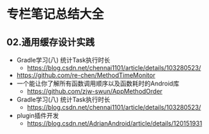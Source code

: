 # 专栏笔记总结大全




## 02.通用缓存设计实践







- Gradle学习(八) 统计Task执行时长
  - https://blog.csdn.net/chennai1101/article/details/103280523/
- https://github.com/re-chen/MethodTimeMonitor
- 一个能让你了解所有函数调用顺序以及函数耗时的Android库
  - https://github.com/zjw-swun/AppMethodOrder
- Gradle学习(八) 统计Task执行时长
    - https://blog.csdn.net/chennai1101/article/details/103280523/
- plugin插件开发
    - https://blog.csdn.net/AdrianAndroid/article/details/120151931